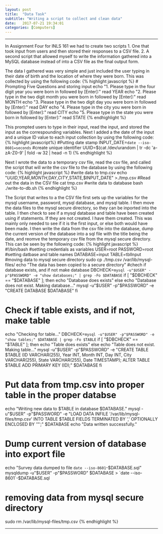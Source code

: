 ```yaml
---
layout: post
title:  "Data Task"
subtitle: "Writing a script to collect and clean data"
date:   2017-07-21 19:34:01
categories: [Computers]
---
```


___

In Assignment Four for INLS 161 we had to create two scripts 1. One that took input from users and then stored their responses   to a CSV file.  2. A second script that allowed myself to write the information gathered into a MySQL database instead of into a   CSV file as the final output form.

The data I gathered was very simple and just included the user typing in their date of birth and the location of where they were  born. This was collected by using the following code:
{% highlight javascript %} # Prompting Five Questions and storing input
echo "1. Please type in the four digit year you were born in followed by [Enter]:"
read YEAR
echo "2. Please type in the two digit month you were born in followed by [Enter]:"
read MONTH
echo "3. Please type in the two digit day you were born in followed by [Enter]:"
read DAY
echo "4. Please type in the city you were born in followed by [Enter]:"
read CITY
echo "5. Please type in the state you were born in followed by [Enter]:"
read STATE
{% endhighlight %}

This prompted users to type in their input, read the input, and stored the input as the correspounding variables. Next I added a the date of the input and a unique ID value to each input collection by using the following code:
{% highlight javascript%} #Putting date stamp
INPUT_DATE=`date --iso-8601=seconds`
#create unique identifier
UUID=$(cat /dev/urandom | tr -dc 'a-zA-Z0-9' | fold -w 32 | head -n 1)
{% endhighlight %}

Next I wrote the data to a temporary csv file, read the csv file, and called the script that will write the csv file to the database by using the following code:
{% highlight javascript %} #write data to tmp.csv
echo "$UUID,$YEAR,$MONTH,$DAY,$CITY,$STATE,$INPUT_DATE" >./tmp.csv
#Read out the data in the CSV file
cat tmp.csv
#write data to database
bash ./write-to-db.sh
{% endhighlight %}

The Script that writes to a the CSV file first sets up the variables for the mysql username, password, mysql database, and  mysql table. I then move the data files to the mysql secure directory, so they can be inported into the table. I then check  to see if a mysql database and table have been created using if statements. If they are not created. I have them created. This was mainly only needed to see if it is the first input, or else both would have been made. I then write the data from the csv file into the database, dump the current version of the database into a sql file with the title being the date, and reomve the temporary csv file from the mysql secure directory. This can be seen by the following code:
{% highlight javascript %} #!/bin/bash
#setting credentials as variables
USER=root
PASSWORD=root
#setting datbase and table names
DATABASE=input
TABLE=tblInput
#moving data to mysql secure directory
sudo cp ./tmp.csv /var/lib/mysql-files/
echo "The data has been copied to a secure directory"
#chech if database exists, and if not make database
DBCHECK=`mysql -u"$USER" -p"$PASSWORD" -e "show databases;" | grep -Fo $DATABASE`
if [ "$DBCHECK" == "$DATABASE" ]; then
   echo "Database does exists"
else
   echo "Database does not exist. Making database..."
   mysql -u"$USER" -p"$PASSWORD" -e "CREATE DATABASE $DATABASE"
fi
# Check if table exists, and if not, make table
echo "Checking for table..."
DBCHECK=`mysql -u"$USER" -p"$PASSWORD" -e "show tables;" $DATABASE | grep -Fo $TABLE`
if [ "$DBCHECK" == "$TABLE" ]; then
   echo "Table does exists"
else
   echo "Table does not exist. Making table..."
   mysql -u"$USER" -p"$PASSWORD" -e "CREATE TABLE $TABLE (ID VARCHAR(255), Year INT, Month INT, Day INT, City VARCHAR(255), State VARCHAR(255), Date TIMESTAMP); ALTER TABLE $TABLE ADD PRIMARY KEY (ID);" $DATABASE
fi
# Put data from tmp.csv into proper table in the proper databse
echo "Writing new data to $TABLE in database $DATABASE."
mysql -u"$USER" -p"$PASSWORD" -e "LOAD DATA INFILE '/var/lib/mysql-files/tmp.csv' INTO TABLE $TABLE FIELDS TERMINATED BY ',' OPTIONALLY ENCLOSED BY '\"';" $DATABASE
echo "Data written successfully."
# Dump current version of database into export file
echo "Survey data dumped to file `date --iso-8601`-$DATABASE.sql"
mysqldump -u"$USER" -p"$PASSWORD" $DATABASE > `date --iso-8601`-$DATABASE.sql
# removing data from mysql secure directory
sudo rm /var/lib/mysql-files/tmp.csv
{% endhighlight %}




___


<div>
	  <p>
     <script>
						var week_days = new Array(8);
								week_days[1] = "Sunday";
								week_days[2] = "Monday";
								week_days[3] = "Tuesday";
								week_days[4] = "Wednesday";
								week_days[5] = "Thursday";
								week_days[6] = "Friday";
								week_days[7] = "Saturday";
								
						var month_array = new Array(13);
								month_array[1] = "January";
								month_array[2] = "February";
								month_array[3] = "March";
								month_array[4] = "April";
								month_array[5] = "May";
								month_array[6] = "June";
								month_array[7] = "July";
								month_array[8] = "August";
								month_array[9] = "September";
								month_array[10] = "October";
								month_array[11] = "November";
								month_array[12] = "December";
								
						var date_obj = new 	Date(document.lastModified)
						var curr_day = week_days[date_obj.getDay() + 1]
						var curr_month = month_array[date_obj.getMonth() + 1]
						var curr_date = date_obj.getDate()
						var curr_year = date_obj.getYear()	
							if (curr_year < 2000)
								curr_year+=1900
								document.write("Last updated on" + " " + curr_day + ", " 
								+ curr_month + " " + curr_date + " " + curr_year)
					  </script>
           </p>
      </div>
